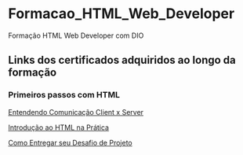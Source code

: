 # Formacao_HTML_Web_Developer
Formação HTML Web Developer com DIO
## Links dos certificados adquiridos ao longo da formação
### Primeiros passos com HTML
[Entendendo Comunicação Client x Server](https://hermes.dio.me/certificates/ZK6RAMM8.pdf)

[Introdução ao HTML na Prática](https://hermes.dio.me/certificates/SUVN9MPX.pdf)

[Como Entregar seu Desafio de Projeto](https://hermes.dio.me/certificates/FB929FCF.pdf)
